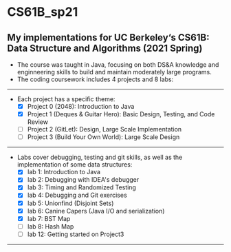 # CS61B_sp21
  My implementations for UC Berkeley‘s CS61B: Data Structure and Algorithms (2021 Spring)
----
 - The course was taught in Java, focusing on both DS&A knowledge and enginneering skills to build and maintain moderately large programs.
 - The coding coursework includes 4 projects and 8 labs:
  ----
  - Each project has a specific theme:
    - [x] Project 0 (2048): Introduction to Java
    - [x] Project 1 (Deques & Guitar Hero): Basic Design, Testing, and Code Review
    - [ ] Project 2 (GitLet): Design, Large Scale Implementation
    - [ ] Project 3 (Build Your Own World): Large Scale Design
  ----
   - Labs cover debugging, testing and git skills, as well as the implementation of some data structures:
     - [x] lab 1: Introduction to Java
     - [x] lab 2: Debugging with IDEA's debugger
     - [x] lab 3: Timing and Randomized Testing
     - [x] lab 4: Debugging and Git exercises
     - [x] lab 5: Unionfind (Disjoint Sets)
     - [x] lab 6: Canine Capers (Java I/O and serialization)
     - [x] lab 7: BST Map
     - [ ] lab 8: Hash Map
     - [ ] lab 12: Getting started on Project3
----
